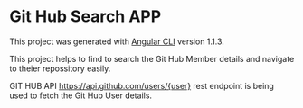 # Git Hub Search APP

This project was generated with [Angular CLI](https://github.com/angular/angular-cli) version 1.1.3.

This project helps to find to search the Git Hub Member details and navigate to theier repossitory
easily.

GIT HUB API https://api.github.com/users/{user} rest endpoint is being used to fetch the Git Hub User details.